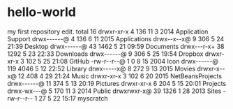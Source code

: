 # hello-world
my first repository
edit.
total 16
drwxr-xr-x    4    136 11  3  2014 Application Support
drwx------@   4    136  6 11  2015 Applications
drwx--x--x@   9    306  5 24 21:39 Desktop
drwx------@  43   1462  5 21 09:59 Documents
drwx---r-x+  38   1292  5 23 22:33 Downloads
drwx------@   9    306  5 25 19:54 Dropbox
drwxr-xr-x    3    102  5 25 21:08 GitHub
-rw-r--r--@   1      0  8 15  2004 Icon
drwx------@ 119   4046  5 12 22:52 Library
drwx-----x@   8    272  9 13  2015 Movies
drwxr-x--x@  12    408  4 29 21:24 Music
drwxr-xr-x    3    102  6 20  2015 NetBeansProjects
drwx------@  11    374  5 13 20:19 Pictures
drwxr-xr-x    6    204  5 15 20:01 Projects
drwx-wx---@   5    170 11  3  2014 Public
drwxrwxr-x@  39   1326  1 28  2013 Sites
-rw-r--r--    1     27  5 22 15:17 myscratch

